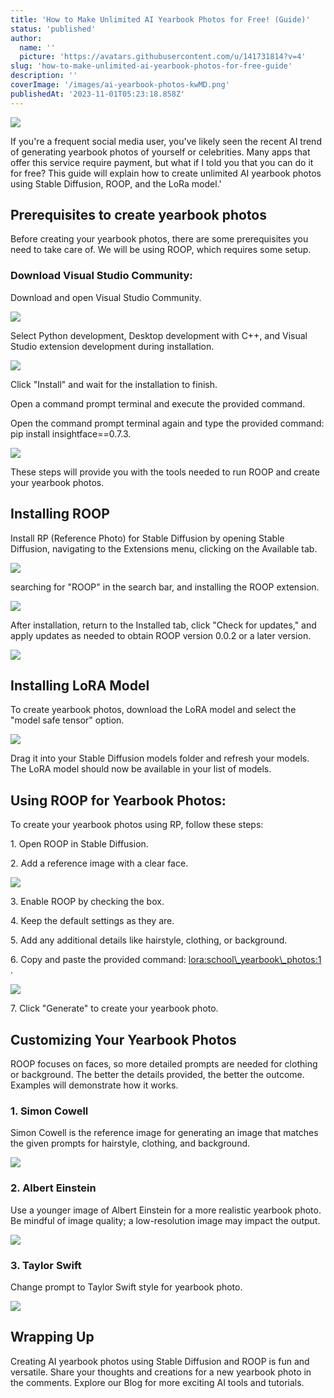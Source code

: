```yaml
---
title: 'How to Make Unlimited AI Yearbook Photos for Free! (Guide)'
status: 'published'
author:
  name: ''
  picture: 'https://avatars.githubusercontent.com/u/141731814?v=4'
slug: 'how-to-make-unlimited-ai-yearbook-photos-for-free-guide'
description: ''
coverImage: '/images/ai-yearbook-photos-kwMD.png'
publishedAt: '2023-11-01T05:23:18.858Z'
---
```


![](/images/ai-yearbook-photos-M4Mz.png)

If you're a frequent social media user, you've likely seen the recent AI trend of generating yearbook photos of yourself or celebrities. Many apps that offer this service require payment, but what if I told you that you can do it for free? This guide will explain how to create unlimited AI yearbook photos using Stable Diffusion, ROOP, and the LoRa model.'

## **Prerequisites to create yearbook photos**

Before creating your yearbook photos, there are some prerequisites you need to take care of. We will be using ROOP, which requires some setup.

### **Download Visual Studio Community:**

Download and open Visual Studio Community.

![](/images/image-48-M5OT.png)

Select Python development, Desktop development with C++, and Visual Studio extension development during installation.

![](/images/visual-studio-installation-1024x563-cwMj.png)

Click "Install" and wait for the installation to finish.

Open a command prompt terminal and execute the provided command.

Open the command prompt terminal again and type the provided command: pip install insightface==0.7.3.

![](/images/image-49-Q4NT.png)

These steps will provide you with the tools needed to run ROOP and create your yearbook photos.

## **Installing ROOP**

Install RP (Reference Photo) for Stable Diffusion by opening Stable Diffusion, navigating to the Extensions menu, clicking on the Available tab.

![](/images/stable-diffusion-models-1024x576-MxNj.png)

searching for "ROOP" in the search bar, and installing the ROOP extension.

![](/images/roop-installation-1024x302-M1OD.png)

After installation, return to the Installed tab, click "Check for updates," and apply updates as needed to obtain ROOP version 0.0.2 or a later version.

![](/images/roop-version-1024x483-I4MD.png)

## **Installing LoRA Model**

To create yearbook photos, download the LoRA model and select the "model safe tensor" option.

![](/images/yearbook-style-photos-lora-1024x576-M1Nz.png)

Drag it into your Stable Diffusion models folder and refresh your models. The LoRA model should now be available in your list of models.

## **Using ROOP for Yearbook Photos:**

To create your yearbook photos using RP, follow these steps:

1\. Open ROOP in Stable Diffusion.

2\. Add a reference image with a clear face.

![](/images/image-50-I3OD.png)

3\. Enable ROOP by checking the box.

4\. Keep the default settings as they are.

5\. Add any additional details like hairstyle, clothing, or background.

6\. Copy and paste the provided command: <lora:school\_yearbook\_photos:1> .

![](/images/how-to-make-free-unlimited-ai-yearbook-photos-of-anyone-1024x576-k4MD.png)

7\. Click "Generate" to create your yearbook photo.

## **Customizing Your Yearbook Photos**

ROOP focuses on faces, so more detailed prompts are needed for clothing or background. The better the details provided, the better the outcome. Examples will demonstrate how it works.

### **1\. Simon Cowell**

Simon Cowell is the reference image for generating an image that matches the given prompts for hairstyle, clothing, and background.

![](/images/how-to-make-free-unlimited-ai-yearbook-photos-1024x576-gxMT.png)

### **2\. Albert Einstein**

Use a younger image of Albert Einstein for a more realistic yearbook photo. Be mindful of image quality; a low-resolution image may impact the output.

![](/images/how-to-make-unlimited-ai-yearbook-photos-1024x576-U1Mj.png)

### **3\. Taylor Swift**

Change prompt to Taylor Swift style for yearbook photo.

![](/images/how-to-create-unlimited-ai-yearbook-photos-1024x576-AxMz.png)

## **Wrapping Up**

Creating AI yearbook photos using Stable Diffusion and ROOP is fun and versatile. Share your thoughts and creations for a new yearbook photo in the comments. Explore our Blog for more exciting AI tools and tutorials.

